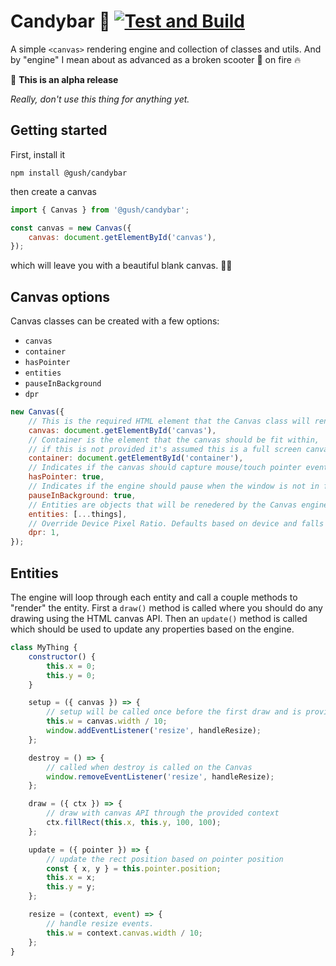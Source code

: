 # Candybar 🍫 [![Test and Build](https://github.com/gushers/candybar/actions/workflows/test.yml/badge.svg)](https://github.com/gushers/candybar/actions/workflows/test.yml)

A simple `<canvas>` rendering engine and collection of classes and utils. And by "engine" I mean about as advanced as a broken scooter 🛴 on fire 🔥

🚨 **This is an alpha release**

_Really, don't use this thing for anything yet._

## Getting started

First, install it

```
npm install @gush/candybar
```

then create a canvas

```javascript
import { Canvas } from '@gush/candybar';

const canvas = new Canvas({
    canvas: document.getElementById('canvas'),
});
```

which will leave you with a beautiful blank canvas. 🙌🏻

## Canvas options

Canvas classes can be created with a few options:

- `canvas`
- `container`
- `hasPointer`
- `entities`
- `pauseInBackground`
- `dpr`

```javascript
new Canvas({
    // This is the required HTML element that the Canvas class will render to.
    canvas: document.getElementById('canvas'),
    // Container is the element that the canvas should be fit within,
    // if this is not provided it's assumed this is a full screen canvas
    container: document.getElementById('container'),
    // Indicates if the canvas should capture mouse/touch pointer events.
    hasPointer: true,
    // Indicates if the engine should pause when the window is not in focus
    pauseInBackground: true,
    // Entities are objects that will be renedered by the Canvas engine.
    entities: [...things],
    // Override Device Pixel Ratio. Defaults based on device and falls back to 1.
    dpr: 1,
});
```

## Entities

The engine will loop through each entity and call a couple methods to "render" the entity. First a `draw()` method is called where you should do any drawing using the HTML canvas API. Then an `update()` method is called which should be used to update any properties based on the engine.

```javascript
class MyThing {
    constructor() {
        this.x = 0;
        this.y = 0;
    }

    setup = ({ canvas }) => {
        // setup will be called once before the first draw and is provided the class context
        this.w = canvas.width / 10;
        window.addEventListener('resize', handleResize);
    };

    destroy = () => {
        // called when destroy is called on the Canvas
        window.removeEventListener('resize', handleResize);
    };

    draw = ({ ctx }) => {
        // draw with canvas API through the provided context
        ctx.fillRect(this.x, this.y, 100, 100);
    };

    update = ({ pointer }) => {
        // update the rect position based on pointer position
        const { x, y } = this.pointer.position;
        this.x = x;
        this.y = y;
    };

    resize = (context, event) => {
        // handle resize events.
        this.w = context.canvas.width / 10;
    };
}
```
